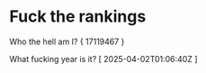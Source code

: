 # Fuck the rankings

Who the hell am I?
{ 17119467 }

What fucking year is it?
[ 2025-04-02T01:06:40Z ]
